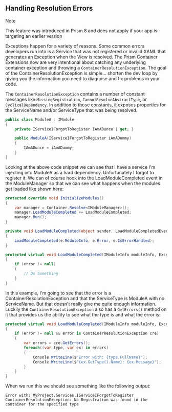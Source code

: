 ## Handling Resolution Errors

> [!NOTE]
> This feature was introduced in Prism 8 and does not apply if your app is targeting an earlier version

Exceptions happen for a variety of reasons. Some common errors developers run into is a Service that was not registered or invalid XAML that generates an Exception when the View is resolved. The Prism Container Extensions now are very intentional about catching any underlying container exception and throwing a `ContainerResolutionException`. The goal of the ContainerResolutionException is simple... shorten the dev loop by giving you the information you need to diagnose and fix problems in your code.

The `ContainerResolutionException` contains a number of constant messages like `MissingRegistration`, `CannotResolveAbstractType`, or `CyclicalDependency`. In addition to those constants, it exposes properties for the ServiceName and/or ServiceType that was being resolved.

```csharp
public class ModuleA : IModule
{
    private IServiceIForgotToRegister IAmADunce { get; }

    public ModuleA(IServiceIForgotToRegister iAmADummy)
    {
        IAmADunce = iAmADummy;
    }
}
```

Looking at the above code snippet we can see that I have a service I'm injecting into ModuleA as a hard dependency. Unfortunately I forgot to register it. We can of course hook into the LoadModuleCompleted event in the ModuleManager so that we can see what happens when the modules get loaded like shown here:

```csharp
protected override void InitializeModules()
{
    var manager = Container.Resolve<IModuleManager>();
    manager.LoadModuleCompleted += LoadModuleCompleted;
    manager.Run();
}

private void LoadModuleCompleted(object sender, LoadModuleCompletedEventArgs e)
{
    LoadModuleCompleted(e.ModuleInfo, e.Error, e.IsErrorHandled);
}

protected virtual void LoadModuleCompleted(IModuleInfo moduleInfo, Exception error, bool isHandled)
{
    if (error != null)
    {
        // Do Something
    }
}
```

In this example, I'm going to see that the error is a ContainerResolutionException and that the ServiceType is ModuleA with no ServiceName. But that doesn't really give me quite enough information. Luckily the `ContainerResolutionException` also has a `GetErrors()` method on it that provides us the ability to see what the type is and what the error is:

```csharp
protected virtual void LoadModuleCompleted(IModuleInfo moduleInfo, Exception error, bool isHandled)
{
    if (error != null && error is ContainerResolutionException cre)
    {
        var errors = cre.GetErrors();
        foreach((var type, var ex) in errors)
        {
            Console.WriteLine($"Error with: {type.FullName}");
            Console.WriteLine($"{ex.GetType().Name}: {ex.Message}");
        }
    }
}
```

When we run this we should see something like the following output:

```
Error with: MyProject.Services.IServiceIForgotToRegister
ContainerResolutionException: No Registration was found in the container for the specified type
```